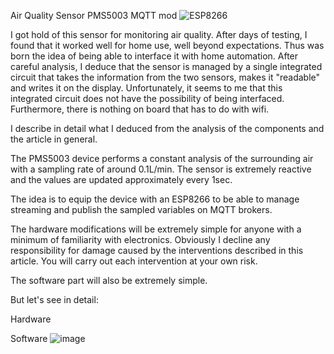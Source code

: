 Air Quality Sensor PMS5003 MQTT mod ![ESP8266](https://img.shields.io/badge/ESP-8266-000000.svg?longCache=true&style=flat&colorA=CCCC33)

 

I got hold of this sensor for monitoring air quality.
After days of testing, I found that it worked well for home use, well beyond expectations.
Thus was born the idea of being able to interface it with home automation.
After careful analysis, I deduce that the sensor is managed by a single integrated circuit that takes the information from the two sensors, makes it "readable" and writes it on the display.
Unfortunately, it seems to me that this integrated circuit does not have the possibility of being interfaced.
Furthermore, there is nothing on board that has to do with wifi.

I describe in detail what I deduced from the analysis of the components and the article in general.

The PMS5003 device performs a constant analysis of the surrounding air with a sampling rate of around 0.1L/min.
The sensor is extremely reactive and the values are updated approximately every 1sec.

The idea is to equip the device with an ESP8266 to be able to manage streaming and publish the sampled variables on MQTT brokers.

The hardware modifications will be extremely simple for anyone with a minimum of familiarity with electronics.
Obviously I decline any responsibility for damage caused by the interventions described in this article.
You will carry out each intervention at your own risk.

The software part will also be extremely simple.

But let's see in detail:

Hardware

Software
![image](https://github.com/user-attachments/assets/939eb407-66e7-4f9d-9fe3-f3c66a0d77e7)
